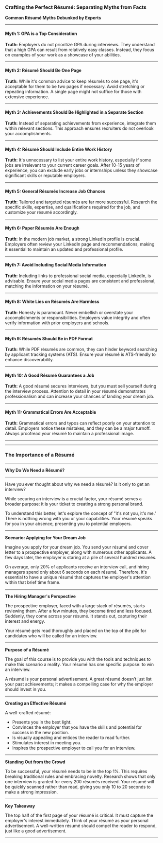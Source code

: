

### Crafting the Perfect Résumé: Separating Myths from Facts

**Common Résumé Myths Debunked by Experts**

---

#### Myth 1: GPA is a Top Consideration
**Truth:** Employers do not prioritize GPA during interviews. They understand that a high GPA can result from relatively easy classes. Instead, they focus on examples of your work as a showcase of your abilities.

---

#### Myth 2: Résumé Should Be One Page
**Truth:** While it's common advice to keep résumés to one page, it's acceptable for them to be two pages if necessary. Avoid stretching or repeating information. A single page might not suffice for those with extensive experience.

---

#### Myth 3: Achievements Should Be Highlighted in a Separate Section
**Truth:** Instead of separating achievements from experience, integrate them within relevant sections. This approach ensures recruiters do not overlook your accomplishments.

---

#### Myth 4: Résumé Should Include Entire Work History
**Truth:** It's unnecessary to list your entire work history, especially if some jobs are irrelevant to your current career goals. After 10-15 years of experience, you can exclude early jobs or internships unless they showcase significant skills or reputable employers.

---

#### Myth 5: General Résumés Increase Job Chances
**Truth:** Tailored and targeted résumés are far more successful. Research the specific skills, expertise, and qualifications required for the job, and customize your résumé accordingly.

---

#### Myth 6: Paper Résumés Are Enough
**Truth:** In the modern job market, a strong LinkedIn profile is crucial. Employers often review your LinkedIn page and recommendations, making it essential to maintain an updated and professional profile.

---

#### Myth 7: Avoid Including Social Media Information
**Truth:** Including links to professional social media, especially LinkedIn, is advisable. Ensure your social media pages are consistent and professional, matching the information on your résumé.

---

#### Myth 8: White Lies on Résumés Are Harmless
**Truth:** Honesty is paramount. Never embellish or overstate your accomplishments or responsibilities. Employers value integrity and often verify information with prior employers and schools.

---

#### Myth 9: Résumés Should Be in PDF Format
**Truth:** While PDF résumés are common, they can hinder keyword searching by applicant tracking systems (ATS). Ensure your résumé is ATS-friendly to enhance discoverability.

---

#### Myth 10: A Good Résumé Guarantees a Job
**Truth:** A good résumé secures interviews, but you must sell yourself during the interview process. Attention to detail in your résumé demonstrates professionalism and can increase your chances of landing your dream job.

---

#### Myth 11: Grammatical Errors Are Acceptable
**Truth:** Grammatical errors and typos can reflect poorly on your attention to detail. Employers notice these mistakes, and they can be a major turnoff. Always proofread your résumé to maintain a professional image.


---

---

### The Importance of a Résumé

---

**Why Do We Need a Résumé?**

---

Have you ever thought about why we need a résumé? Is it only to get an interview? 

While securing an interview is a crucial factor, your résumé serves a broader purpose: it is your ticket to creating a strong personal brand.

To understand this better, let's explore the concept of "it's not you, it's me." There is nothing wrong with you or your capabilities. Your résumé speaks for you in your absence, presenting you to potential employers.

---

**Scenario: Applying for Your Dream Job**

Imagine you apply for your dream job. You send your résumé and cover letter to a prospective employer, along with numerous other applicants. A few days later, the employer is staring at a pile of several hundred résumés.

On average, only 20% of applicants receive an interview call, and hiring managers spend only about 6 seconds on each résumé. Therefore, it's essential to have a unique résumé that captures the employer's attention within that brief time frame.

---

**The Hiring Manager's Perspective**

The prospective employer, faced with a large stack of résumés, starts reviewing them. After a few minutes, they become tired and less focused. Suddenly, they come across your résumé. It stands out, capturing their interest and energy. 

Your résumé gets read thoroughly and placed on the top of the pile for candidates who will be called for an interview.

---

**Purpose of a Résumé**

The goal of this course is to provide you with the tools and techniques to make this scenario a reality. Your résumé has one specific purpose: to win an interview.

A résumé is your personal advertisement. A great résumé doesn’t just list your past achievements; it makes a compelling case for why the employer should invest in you.

---

**Creating an Effective Résumé**

A well-crafted résumé:
- Presents you in the best light.
- Convinces the employer that you have the skills and potential for success in the new position.
- Is visually appealing and entices the reader to read further.
- Stimulates interest in meeting you.
- Inspires the prospective employer to call you for an interview.

---

**Standing Out from the Crowd**

To be successful, your résumé needs to be in the top 1%. This requires breaking traditional rules and embracing novelty. Research shows that only one interview is granted for every 200 résumés received. Your résumé will be quickly scanned rather than read, giving you only 10 to 20 seconds to make a strong impression.

---

**Key Takeaway**

The top half of the first page of your résumé is critical. It must capture the employer's interest immediately. Think of your résumé as your personal advertisement. A well-written résumé should compel the reader to respond, just like a good advertisement.

---

